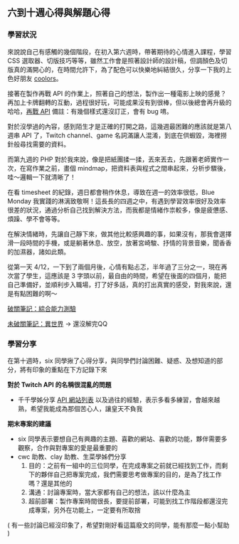 ## 六到十週心得與解題心得
### 學習狀況
來說說自己有感觸的幾個階段，在初入第六週時，帶著期待的心情進入課程，學習 CSS 選取器、切版技巧等等，雖然工作會是照著設計師的設計稿，但調顏色及切版真的滿開心的，在時間允許下，為了配色可以快樂地糾結很久，分享一下我的上色好朋友 [coolors](https://coolors.co/)。

接著在製作再戰 API 的作業上，照著自己的想法，製作出一種電影上映的感覺？再加上卡牌翻轉的互動，過程很好玩，可能成果沒有到很棒，但以後總會再升級的哈哈，[再戰 API](https://lidemy.github.io/mentor-program-5th-angelina524/homeworks/week8/hw2/) 備註：有幾個樣式還沒訂正，會有 bug 唷。


對於沒學過的內容，感到陌生才是正確的打開之路，這幾週最困難的應該就是第八週串 API 了，Twitch channel、game 名詞滿讓人混淆，到底在供蝦毀，海裡撈針般尋找需要的資料。

而第九週的 PHP 對於我來說，像是把紙團揉一揉，丟來丟去，先跟著老師實作一次，在寫作業之前，畫個 mindmap，把資料表與程式之間串起來，分析步驟後，哇～邏輯一下就清晰了！


在看 timesheet 的紀錄，週日都會稍作休息，導致在週一的效率很低，Blue Monday 我實踐的淋漓致敬啊！這長長的四週之中，有遇到學習效率很好及效率很差的狀況，通過分析自己找到解決方法，而我都是情緒作祟較多，像是疲憊感、煩躁、學不會等等。

在解決情緒時，先讓自己靜下來，做其他比較感興趣的事，如果沒有，那我會選擇滑一段時間的手機，或是躺著休息、放空，放著宮崎駿、抒情的背景音樂，聞香香的加濕器，諸如此類。


從第一天 4/12，一下到了兩個月後，心情有點忐忑，半年過了三分之一，現在再次當了學生，這應該是 3 字頭以前，最自由的時間，希望在後面的四個月，能把自己準備好，並順利步入職場，打了好多話，真的打出真實的感受，對我來說，還是有點困難的啊～

[破關筆記：綜合能力測驗](https://www.notion.so/week10-b935a9473ae345f380def502b176a9ba)

[未破關筆記：異世界](https://www.notion.so/week10-r3-0-a41bc1c228034809a3905ef2e795d4ab) → 還沒解完QQ


### 學習分享
在第十週時，six 同學揪了心得分享，與同學們討論困難、疑惑、及想知道的部分，將有印象的重點在下方記錄下來

**對於 Twitch API 的名稱很混亂的問題**
- 千千學姊分享 [API 網站列表](https://hsiangfeng.github.io/other/20200115/1138566633/) 以及過往的經驗，表示多看多練習，會越來越熟，希望我能成為那個苦心人，讓皇天不負我

**期末專案的建議**
- six 同學表示要想自己有興趣的主題、喜歡的網站、喜歡的功能，夥伴需要多觀察，合作與對專案的愛是最重要的
- cwc 助教、clay 助教、生菜學姊們分享
    1. 目的：之前有一組中的三位同學，在完成專案之前就已經找到工作，而剩下的夥伴自己把專案完成，我們需要思考做專案的目的，是為了找工作嗎？還是其他的
    2. 溝通：討論專案時，當大家都有自己的想法，該以什麼為主
    3. 超前部署：製作專案時間很長，要提前部署，可能到找工作階段都還沒完成專案，另外在功能上，一定要有所取捨

( 有一些討論已經沒印象了，希望對剛好看這篇廢文的同學，能有那麼一點小幫助 )
